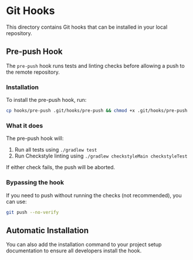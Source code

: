 # Git Hooks

This directory contains Git hooks that can be installed in your local repository.

## Pre-push Hook

The `pre-push` hook runs tests and linting checks before allowing a push to the remote repository.

### Installation

To install the pre-push hook, run:

```bash
cp hooks/pre-push .git/hooks/pre-push && chmod +x .git/hooks/pre-push
```

### What it does

The pre-push hook will:
1. Run all tests using `./gradlew test`
2. Run Checkstyle linting using `./gradlew checkstyleMain checkstyleTest`

If either check fails, the push will be aborted.

### Bypassing the hook

If you need to push without running the checks (not recommended), you can use:

```bash
git push --no-verify
```

## Automatic Installation

You can also add the installation command to your project setup documentation to ensure all developers install the hook.
